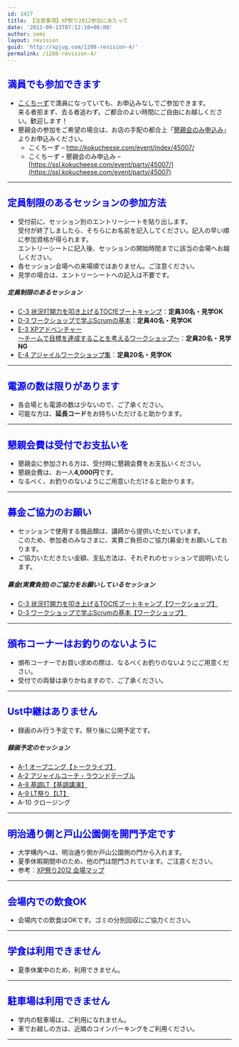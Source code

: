 ```yaml
---
id: 1427
title: 【注意事項】XP祭り2012参加にあたって
date: '2012-09-13T07:12:10+00:00'
author: semi
layout: revision
guid: 'http://xpjug.com/1208-revision-4/'
permalink: /1208-revision-4/
---
```


## <font color="blue">満員でも参加できます</font>

- [こくちーず](http://kokucheese.com/event/index/45007/)で満員になっていても、お申込みなしでご参加できます。  
    来る者拒まず、去る者追わず。ご都合のよい時間にご自由にお越しください。歓迎します！
- 懇親会の参加をご希望の場合は、お店の手配の都合上「[懇親会のみ申込み](https://ssl.kokucheese.com/event/party/45007/)」よりお申込みください。 
    - こくちーず – <a href="" target="_blank">http://kokucheese.com/event/index/45007/</a>
    - こくちーず・懇親会のみ申込み – [https://ssl.kokucheese.com/event/party/45007/](https://ssl.kokucheese.com/event/party/45007)

---

## <font color="blue">定員制限のあるセッションの参加方法</font>

- 受付前に、セッション別のエントリーシートを貼り出します。  
    受付が終了しましたら、そちらにお名前を記入してください。記入の早い順に参加資格が得られます。  
    エントリーシートに記入後、セッションの開始時間までに該当の会場へお越しください。
- 各セッション会場への来場順ではありません。ご注意ください。
- 見学の場合は、エントリーシートへの記入は不要です。

##### 定員制限のあるセッション

- [C-3 状況打開力を叩き上げるTOCfEブートキャンプ](http://xpjug.com/xp2012-contents-c3/)：**定員30名・見学OK**
- [D-3 ワークショップで学ぶScrumの基本](http://xpjug.com/xp2012-contents-d3/)：**定員40名・見学OK**
- [E-3 XPアドベンチャー  
    〜チームで目標を達成することを考えるワークショップ〜](http://xpjug.com/xp2012-contents-e3/)：**定員20名・見学NG**
- [E-4 アジャイルワークショップ集](http://xpjug.com/xp2012-contents-e4/)：**定員20名・見学OK**

---

## <font color="blue">電源の数は限りがあります</font>

- 各会場とも電源の数は少ないので、ご了承ください。
- 可能な方は、**延長コード**をお持ちいただけると助かります。

---

## <font color="blue">懇親会費は受付でお支払いを</font>

- 懇親会に参加される方は、受付時に懇親会費をお支払いください。
- 懇親会費は、お一人**4,000円**です。
- なるべく、お釣りのないようにご用意いただけると助かります。

---

## <font color="blue">募金ご協力のお願い</font>

- セッションで使用する備品類は、講師から提供いただいています。  
    このため、参加者のみなさまに、実費ご負担のご協力(募金)をお願いしております。
- ご協力いただきたい金額、支払方法は、それぞれのセッションで説明いたします。

##### 募金(実費負担)のご協力をお願いしているセッション

- [C-3 状況打開力を叩き上げるTOCfEブートキャンプ【ワークショップ】](http://xpjug.com/xp2012-contents-c3/)
- [D-3 ワークショップで学ぶScrumの基本【ワークショップ】](http://xpjug.com/xp2012-contents-d3/)

---

## <font color="blue">頒布コーナーはお釣りのないように</font>

- 頒布コーナーでお買い求めの際は、なるべくお釣りのないようにご用意ください。
- 受付での両替は承りかねますので、ご了承ください。

---

## <font color="blue">Ust中継はありません</font>

- 録画のみ行う予定です。祭り後に公開予定です。

##### 録画予定のセッション

- [A-1 オープニング【トークライブ】](http://xpjug.com/xp2012-contents-a1/)
- [A-2 アジャイルコーチ・ラウンドテーブル](http://xpjug.com/xp2012-contents-a2/)
- [A-8 基調LT【基調講演】](http://xpjug.com/xp2012-contents-a8/)
- [A-9 LT祭り【LT】](http://xpjug.com/xp2012-contents-a9/)
- A-10 クロージング

---

## <font color="blue">明治通り側と戸山公園側を開門予定です</font>

- 大学構内へは、明治通り側か戸山公園側の門から入れます。
- 夏季休暇期間中のため、他の門は閉門されています。ご注意ください。
- 参考：[XP祭り2012 会場マップ](http://xpjug.com/xp2012-map/)

---

## <font color="blue">会場内での飲食OK</font>

- 会場内での飲食はOKです。ゴミの分別回収にご協力ください。

---

## <font color="blue">学食は利用できません</font>

- 夏季休業中のため、利用できません。

---

## <font color="blue">駐車場は利用できません</font>

- 学内の駐車場は、ご利用になれません。
- 車でお越しの方は、近隣のコインパーキングをご利用ください。

---